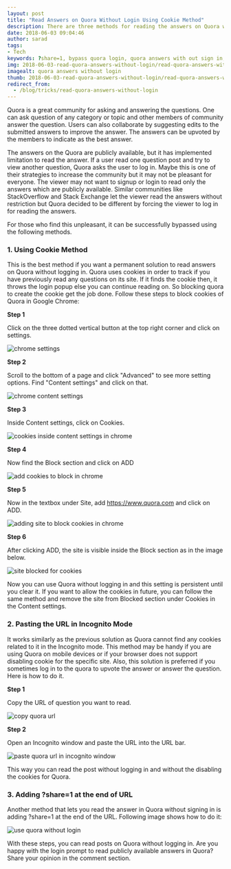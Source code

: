 ```yaml
---
layout: post
title: "Read Answers on Quora Without Login Using Cookie Method"
description: There are three methods for reading the answers on Quora without needing to log in. The best method is to use the cookie method which provides the permanent solution. Let's get started with these simple steps.
date: 2018-06-03 09:04:46
author: sarad
tags:
- Tech
keywords: ?share=1, bypass quora login, quora answers with out sign in, quora sign in annoying
img: 2018-06-03-read-quora-answers-without-login/read-quora-answers-without-login-0.jpg
imagealt: quora answers without login
thumb: 2018-06-03-read-quora-answers-without-login/read-quora-answers-without-login-thumb.jpg
redirect_from:
  - /blog/tricks/read-quora-answers-without-login
---
```

Quora is a great community for asking and answering the questions. One can ask question of any category or topic and other members of community answer the question. Users can also collaborate by suggesting edits to the submitted answers to improve <!--more--> the answer. The answers can be upvoted by the members to indicate as the best answer.

The answers on the Quora are publicly available, but it has implemented limitation to read the answer. If a user read one question post and try to view another question, Quora asks the user to log in. Maybe this is one of their strategies to increase the community but it may not be pleasant for everyone. The viewer may not want to signup or login to read only the answers which are publicly available. Similar communities like StackOverflow and Stack Exchange let the viewer read the answers without restriction but Quora decided to be different by forcing the viewer to log in for reading the answers.

For those who find this unpleasant, it can be successfully bypassed using the following methods.

### 1. Using Cookie Method
This is the best method if you want a permanent solution to read answers on Quora without logging in. Quora uses cookies in order to track if you have previously read any questions on its site. If it finds the cookie then, it throws the login popup else you can continue reading on. So blocking quora to create the cookie get the job done. Follow these steps to block cookies of Quora in Google Chrome:

<b>Step 1</b>

Click on the three dotted vertical button at the top right corner and click on settings.


<img src="/assets/images/blog/2018-06-03-read-quora-answers-without-login/read-quora-answers-without-login-9.jpg" alt="chrome settings">


<b>Step 2</b>

Scroll to the bottom of a page and click "Advanced" to see more setting options. Find "Content settings" and click on that.


<img src="/assets/images/blog/2018-06-03-read-quora-answers-without-login/read-quora-answers-without-login-5.jpg" alt="chrome content settings">


<b>Step 3</b>

Inside Content settings, click on Cookies.


<img src="/assets/images/blog/2018-06-03-read-quora-answers-without-login/read-quora-answers-without-login-6.jpg" alt="cookies inside content settings in chrome">


<b>Step 4</b>

Now find the Block section and click on ADD


<img src="/assets/images/blog/2018-06-03-read-quora-answers-without-login/read-quora-answers-without-login-4.jpg" alt="add cookies to block in chrome">


<b>Step 5</b>

Now in the textbox under Site, add https://www.quora.com and click on ADD.


<img src="/assets/images/blog/2018-06-03-read-quora-answers-without-login/read-quora-answers-without-login-1.jpg" alt="adding site to block cookies in chrome">


<b>Step 6</b>

After clicking ADD, the site is visible inside the Block section as in the image below.


<img src="/assets/images/blog/2018-06-03-read-quora-answers-without-login/read-quora-answers-without-login-2.jpg" alt="site blocked for cookies">


Now you can use Quora without logging in and this setting is persistent until you clear it. If you want to allow the cookies in future, you can follow the same method and remove the site from Blocked section under Cookies in the Content settings.

### 2. Pasting the URL in Incognito Mode
It works similarly as the previous solution as Quora cannot find any cookies related to it in the Incognito mode. This method may be handy if you are using Quora on mobile devices or if your browser does not support disabling cookie for the specific site. Also, this solution is preferred if you sometimes log in to the quora to upvote the answer or answer the question. Here is how to do it.

<b>Step 1</b>

Copy the URL of question you want to read.


<img src="/assets/images/blog/2018-06-03-read-quora-answers-without-login/read-quora-answers-without-login-7.jpg" alt="copy quora url">


<b>Step 2</b>

Open an Incognito window and paste the URL into the URL bar.


<img src="/assets/images/blog/2018-06-03-read-quora-answers-without-login/read-quora-answers-without-login-8.jpg" alt="paste quora url in incognito window">


This way you can read the post without logging in and without the disabling the cookies for Quora.

### 3. Adding ?share=1 at the end of URL
Another method that lets you read the answer in Quora without signing in is adding ?share=1 at the end of the URL. Following image shows how to do it:


<img src="/assets/images/blog/2018-06-03-read-quora-answers-without-login/read-quora-answers-without-login-3.jpg" alt="use quora without login">


With these steps, you can read posts on Quora without logging in. Are you happy with the login prompt to read publicly available answers in Quora? Share your opinion in the comment section.